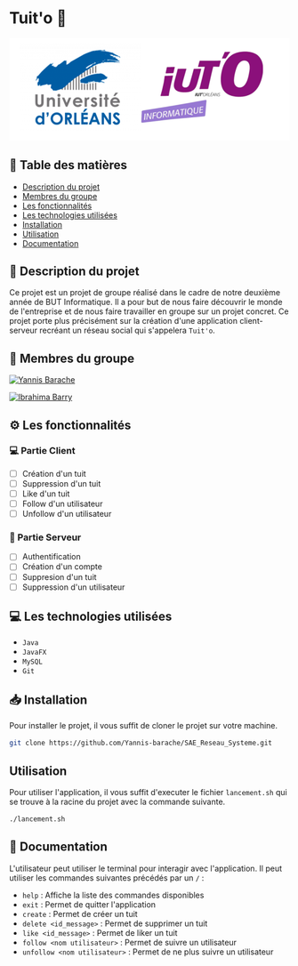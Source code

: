 # Tuit'o :incoming_envelope:

<!-- ![GitHub last commit](https://img.shields.io/github/last-commit/Yannis-barache/SAE_Reseau_Systeme?style=for-the-badge)

![GitHub repo size](https://img.shields.io/github/repo-size/Yannis-barache/TUITO?style=for-the-badge) -->

![Logo de l'université et logo de l'IUT'O informatique](./img/Logo.png)

## 📝 Table des matières



<nav>
    <ul>
        <li><a href="#description">Description du projet</a></li>
        <li><a href="#membres">Membres du groupe</a></li>
        <li><a href="#fonctionnalites">Les fonctionnalités</a></li>
        <li><a href="#technologies">Les technologies utilisées</a></li>
        <li><a href="#installation">Installation</a></li>
        <li><a href="#utilisation">Utilisation</a></li>
        <li><a href="#documentation">Documentation</a></li>
    </ul>
</nav>

## :page_facing_up: Description du projet <a name = "description"></a>

Ce projet est un projet de groupe réalisé dans le cadre de notre deuxième année de BUT Informatique. Il a pour but de nous faire découvrir le monde de l'entreprise et de nous faire travailler en groupe sur un projet concret. Ce projet porte plus précisément sur la création d'une application client-serveur recréant un réseau social qui s'appelera `Tuit'o`.

## :busts_in_silhouette: Membres du groupe <a name = "membres"></a>

[![Yannis Barache](https://img.shields.io/badge/Yannis%20Barache-000000?style=for-the-badge&logo=github&logoColor=white)](https://github.com/Yannis-barache)



[![Ibrahima Barry](https://img.shields.io/badge/Ibrahima%20Barry-000000?style=for-the-badge&logo=github&logoColor=white)](https://github.com/ibarry25)


## :gear: Les fonctionnalités <a name = "fonctionnalites"></a>

### :computer: Partie Client

- [ ] Création d'un tuit
- [ ] Suppression d'un tuit
- [ ] Like d'un tuit
- [ ] Follow d'un utilisateur
- [ ] Unfollow d'un utilisateur

### :floppy_disk: Partie Serveur

- [ ] Authentification
- [ ] Création d'un compte
- [ ] Suppresion d'un tuit
- [ ] Suppression d'un utilisateur

## :computer: Les technologies utilisées <a name = "technologies"></a>
- `Java`
- `JavaFX`
- `MySQL`
- `Git`

## :inbox_tray: Installation <a name = "installation"></a>

Pour installer le projet, il vous suffit de cloner le projet sur votre machine.

```bash
git clone https://github.com/Yannis-barache/SAE_Reseau_Systeme.git

```

##  Utilisation <a name = "utilisation"></a>

Pour utiliser l'application, il vous suffit d'executer le fichier `lancement.sh` qui se trouve à la racine du projet avec la commande suivante.

```bash
./lancement.sh
```

## :page_with_curl: Documentation <a name = "documentation"></a>

L'utilisateur peut utiliser le terminal pour interagir avec l'application. Il peut utiliser les commandes suivantes précédés par un `/` :

- `help` : Affiche la liste des commandes disponibles
- `exit` : Permet de quitter l'application
- `create` : Permet de créer un tuit
- `delete <id_message>` : Permet de supprimer un tuit
- `like <id_message>` : Permet de liker un tuit
- `follow <nom utilisateur>` : Permet de suivre un utilisateur
- `unfollow <nom utilisateur>` : Permet de ne plus suivre un utilisateur
